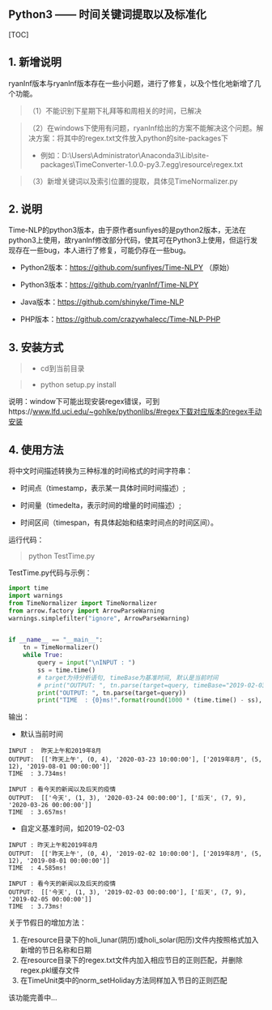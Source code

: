 ## Python3 —— 时间关键词提取以及标准化
[TOC]

## 1. 新增说明

ryanInf版本与ryanlnf版本存在一些小问题，进行了修复，以及个性化地新增了几个功能。

> （1）不能识别下星期下礼拜等和周相关的时间，已解决

> （2）在windows下使用有问题，ryanInf给出的方案不能解决这个问题。解决方案：将其中的regex.txt文件放入python的site-packages下
>
> - 例如：D:\Users\Administrator\Anaconda3\Lib\site-packages\TimeConverter-1.0.0-py3.7.egg\resource\regex.txt

> （3）新增关键词以及索引位置的提取，具体见TimeNormalizer.py

## 2. 说明
Time-NLP的python3版本，由于原作者sunfiyes的是python2版本，无法在python3上使用，故ryanlnf修改部分代码，使其可在Python3上使用，但运行发现存在一些bug，本人进行了修复，可能仍存在一些bug。

- Python2版本：https://github.com/sunfiyes/Time-NLPY  （原始）

- Python3版本：https://github.com/ryanInf/Time-NLPY
- Java版本：https://github.com/shinyke/Time-NLP
- PHP版本：https://github.com/crazywhalecc/Time-NLP-PHP

## 3. 安装方式  
> - cd到当前目录

> - python setup.py install

说明：window下可能出现安装regex错误，可到https://www.lfd.uci.edu/~gohlke/pythonlibs/#regex下载对应版本的regex手动安装

## 4. 使用方法
将中文时间描述转换为三种标准的时间格式的时间字符串：

- 时间点（timestamp，表示某一具体时间时间描述）; 

-  时间量（timedelta，表示时间的增量的时间描述）; 

- 时间区间（timespan，有具体起始和结束时间点的时间区间）。

  

运行代码：

> python TestTime.py



TestTime.py代码与示例：

``` python
import time
import warnings
from TimeNormalizer import TimeNormalizer
from arrow.factory import ArrowParseWarning
warnings.simplefilter("ignore", ArrowParseWarning)


if __name__ == "__main__":
    tn = TimeNormalizer()
    while True:
        query = input("\nINPUT : ")
        ss = time.time()
        # target为待分析语句, timeBase为基准时间, 默认是当前时间
        # print("OUTPUT: ", tn.parse(target=query, timeBase="2019-02-03"))
        print("OUTPUT: ", tn.parse(target=query))
        print("TIME  : {0}ms!".format(round(1000 * (time.time() - ss), 3)))
```
输出：

- 默认当前时间

```
INPUT :  昨天上午和2019年8月
OUTPUT:  [['昨天上午', (0, 4), '2020-03-23 10:00:00'], ['2019年8月', (5, 12), '2019-08-01 00:00:00']]
TIME  : 3.734ms!

INPUT : 看今天的新闻以及后天的疫情
OUTPUT:  [['今天', (1, 3), '2020-03-24 00:00:00'], ['后天', (7, 9), '2020-03-26 00:00:00']]
TIME  : 3.657ms!
```


- 自定义基准时间，如2019-02-03

```
INPUT : 昨天上午和2019年8月
OUTPUT:  [['昨天上午', (0, 4), '2019-02-02 10:00:00'], ['2019年8月', (5, 12), '2019-08-01 00:00:00']]
TIME  : 4.585ms!

INPUT : 看今天的新闻以及后天的疫情
OUTPUT:  [['今天', (1, 3), '2019-02-03 00:00:00'], ['后天', (7, 9), '2019-02-05 00:00:00']]
TIME  : 3.73ms!
```



关于节假日的增加方法：  
1) 在resource目录下的holi_lunar(阴历)或holi_solar(阳历)文件内按照格式加入新增的节日名称和日期
2) 在resource目录下的regex.txt文件内加入相应节日的正则匹配，并删除regex.pkl缓存文件
3) 在TimeUnit类中的norm_setHoliday方法同样加入节日的正则匹配

该功能完善中...